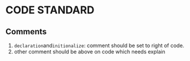 # CODE STANDARD
## Comments
1. `declaration`and`initionalize`: comment should be set to right of code.
2. other comment should be above on code which needs explain
